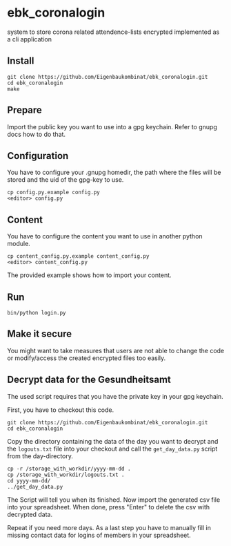 # ebk_coronalogin
system to store corona related attendence-lists encrypted
implemented as a cli application


## Install

```
git clone https://github.com/Eigenbaukombinat/ebk_coronalogin.git
cd ebk_coronalogin
make
```

## Prepare

Import the public key you want to use into a gpg keychain.
Refer to gnupg docs how to do that.

## Configuration

You have to configure your .gnupg homedir, the path where
the files will be stored and the uid of the gpg-key to use.

```
cp config.py.example config.py
<editor> config.py
```

## Content

You have to configure the content you want to use in another python
module.

```
cp content_config.py.example content_config.py
<editor> content_config.py
```

The provided example shows how to import your content.


## Run

```
bin/python login.py
```

## Make it secure

You might want to take measures that users are not able to change the code or modify/access the created encrypted files too easily.

## Decrypt data for the Gesundheitsamt

The used script requires that you have the private key in your gpg keychain.

First, you have to checkout this code.

```
git clone https://github.com/Eigenbaukombinat/ebk_coronalogin.git
cd ebk_coronalogin
```

Copy the directory containing the data of the day you want to decrypt and the `logouts.txt` file into your checkout and call the `get_day_data.py` script from the day-directory.  

```
cp -r /storage_with_workdir/yyyy-mm-dd .
cp /storage_with_workdir/logouts.txt .
cd yyyy-mm-dd/
../get_day_data.py
```

The Script will tell you when its finished. Now import the generated csv file into your spreadsheet. When done, press "Enter" to delete the csv with decrypted data.

Repeat if you need more days. As a last step you have to manually fill in missing contact data for logins of members in your spreadsheet.
